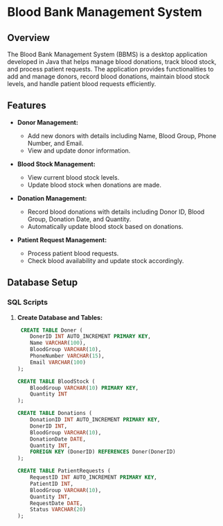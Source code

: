 # Blood Bank Management System

## Overview

The Blood Bank Management System (BBMS) is a desktop application developed in Java that helps manage blood donations, track blood stock, and process patient requests. The application provides functionalities to add and manage donors, record blood donations, maintain blood stock levels, and handle patient blood requests efficiently.

## Features

- **Donor Management:** 
  - Add new donors with details including Name, Blood Group, Phone Number, and Email.
  - View and update donor information.

- **Blood Stock Management:** 
  - View current blood stock levels.
  - Update blood stock when donations are made.

- **Donation Management:** 
  - Record blood donations with details including Donor ID, Blood Group, Donation Date, and Quantity.
  - Automatically update blood stock based on donations.

- **Patient Request Management:** 
  - Process patient blood requests.
  - Check blood availability and update stock accordingly.

## Database Setup

### SQL Scripts

1. **Create Database and Tables:**

   ```sql
    CREATE TABLE Doner (
       DonerID INT AUTO_INCREMENT PRIMARY KEY,
       Name VARCHAR(100),
       BloodGroup VARCHAR(10),
       PhoneNumber VARCHAR(15),
       Email VARCHAR(100)
   );

   CREATE TABLE BloodStock (
       BloodGroup VARCHAR(10) PRIMARY KEY,
       Quantity INT
   );

   CREATE TABLE Donations (
       DonationID INT AUTO_INCREMENT PRIMARY KEY,
       DonerID INT,
       BloodGroup VARCHAR(10),
       DonationDate DATE,
       Quantity INT,
       FOREIGN KEY (DonerID) REFERENCES Doner(DonerID)
   );

   CREATE TABLE PatientRequests (
       RequestID INT AUTO_INCREMENT PRIMARY KEY,
       PatientID INT,
       BloodGroup VARCHAR(10),
       Quantity INT,
       RequestDate DATE,
       Status VARCHAR(20)
   );
